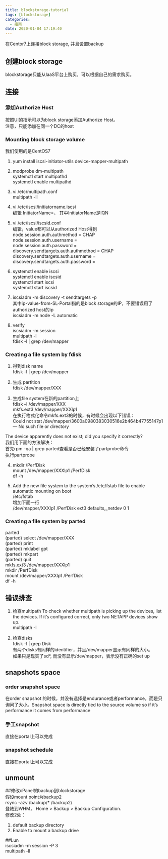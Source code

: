 ```yaml
---
title: blockstorage-tutorial
tags: [blockstorage]
categories:
  - 指南
date: 2020-01-04 17:19:40
---
```


在Centor7上连接block storage, 并且设置backup  

## 创建block storage

blockstorage只能从IaaS平台上购买，可以根据自己的需求购买。

## 连接

### 添加Authorize Host

按照UI的指示可以为block storage添加Authorize Host。  
注意，只能添加在同一个DC的host

### Mounting block storage volume

我们使用的是CentOS7

  1. yum install iscsi-initiator-utils device-mapper-multipath
  2. modprobe dm-multipath  
systemctl start multipathd  
systemctl enable multipathd

  3. vi /etc/multipath.conf  
multipath -ll

  4. vi /etc/iscsi/initiatorname.iscsi  
编辑 InitiatorName=， 其中InitiatorName是IQN

  5. vi /etc/iscsi/iscsid.conf  
编辑，value都可以从authorized Host得到  
node.session.auth.authmethod = CHAP  
node.session.auth.username =  
node.session.auth.password =  
discovery.sendtargets.auth.authmethod = CHAP  
discovery.sendtargets.auth.username =  
discovery.sendtargets.auth.password =

  6. systemctl enable iscsi  
systemctl enable iscsid  
systemctl start iscsi  
systemctl start iscsid

  7. iscsiadm -m discovery -t sendtargets -p   
其中ip-value-from-SL-Portal指的是block storage的IP，不要错误用了authorized host的ip  
iscsiadm -m node -L automatic

  8. verify  
iscsiadm -m session  
multipath -l  
fdisk -l | grep /dev/mapper

### Creating a file system by fdisk

  1. 得到disk name  
fdisk -l | grep /dev/mapper

  2. 生成 partition  
fdisk /dev/mapper/XXX

  3. 生成file system在新的partition上  
fdisk –l /dev/mapper/XXX  
mkfs.ext3 /dev/mapper/XXXlp1  
在执行格式化命令mkfs.ext3的时候，有时候会出现以下错误：  
Could not stat /dev/mapper/3600a0980383030516e2b464b47755147p1 — No such file
or directory

The device apparently does not exist; did you specify it correctly?  
我们用下面的方法解决：  
首先rpm -qa | grep parted查看是否已经安装了partprobe命令  
执行partprobe

  4. mkdir /PerfDisk  
mount /dev/mapper/XXXlp1 /PerfDisk  
df -h

  5. Add the new file system to the system’s /etc/fstab file to enable automatic mounting on boot  
/etc/fstab  
增加下面一行  
/dev/mapper/XXXlp1 /PerfDisk ext3 defaults,_netdev 0 1

### Creating a file system by parted

parted  
(parted) select /dev/mapper/XXX  
(parted) print  
(parted) mklabel gpt  
(parted) mkpart  
(parted) quit  
mkfs.ext3 /dev/mapper/XXXlp1  
mkdir /PerfDisk  
mount /dev/mapper/XXXlp1 /PerfDisk  
df -h

## 错误排查

  1. 检查multipath To check whether multipath is picking up the devices, list the devices. If it’s configured correct, only two NETAPP devices show up.  
multipath -l

  2. 检查disks  
fdisk -l | grep Disk  
有两个disks有同样的identifier，并且/dev/mapper显示有同样的大小。  
如果只是现实了sd*, 而没有显示/dev/mapper，表示没有正确的set up

## snapshots space

### order snapshot space

在order snapshot 的时候，并没有选择是endurance或者performance，而是只询问了大小。Snapshot space is
directly tied to the source volume so if it’s performance it comes from
performance

### 手工snapshot

直接在portal上可以完成

### snapshot schedule

直接在portal上可以完成

## unmount

##修改cPanel的backup到blockstorage  
假设mount point为backup2  
rsync -azv /backup/* /backup2/  
登陆到WHM， Home > Backup > Backup Configuration.  
修改2处：

  1. default backup directory
  2. Enable to mount a backup drive

##Lun  
iscsiadm -m session -P 3  
multipath -ll

